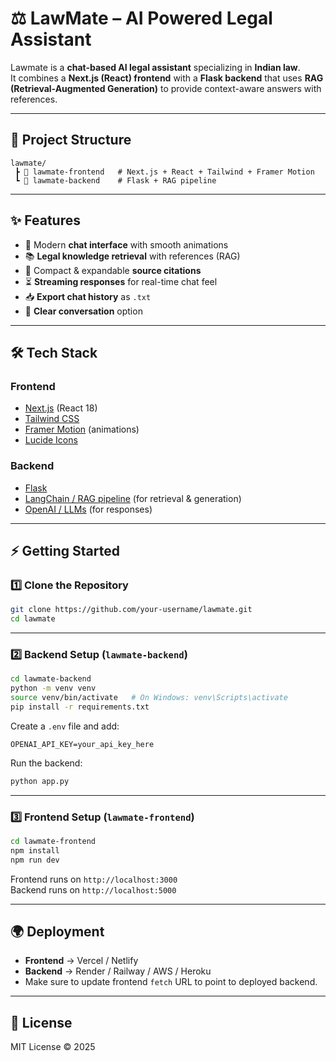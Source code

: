 # ⚖️ LawMate – AI Powered Legal Assistant

Lawmate is a **chat-based AI legal assistant** specializing in **Indian law**.  
It combines a **Next.js (React) frontend** with a **Flask backend** that uses **RAG (Retrieval-Augmented Generation)** to provide context-aware answers with references.

---

## 📂 Project Structure

```
lawmate/
 ┣ 📂 lawmate-frontend   # Next.js + React + Tailwind + Framer Motion
 ┗ 📂 lawmate-backend    # Flask + RAG pipeline
```

---

## ✨ Features
- 💬 Modern **chat interface** with smooth animations  
- 📚 **Legal knowledge retrieval** with references (RAG)  
- 📑 Compact & expandable **source citations**  
- ⏳ **Streaming responses** for real-time chat feel  
- 📥 **Export chat history** as `.txt`  
- 🔄 **Clear conversation** option  

---

## 🛠️ Tech Stack

### Frontend
- [Next.js](https://nextjs.org/) (React 18)
- [Tailwind CSS](https://tailwindcss.com/)
- [Framer Motion](https://www.framer.com/motion/) (animations)
- [Lucide Icons](https://lucide.dev/)

### Backend
- [Flask](https://flask.palletsprojects.com/)
- [LangChain / RAG pipeline](https://www.langchain.com/) (for retrieval & generation)
- [OpenAI / LLMs](https://platform.openai.com/) (for responses)

---

## ⚡ Getting Started

### 1️⃣ Clone the Repository
```bash
git clone https://github.com/your-username/lawmate.git
cd lawmate
```

---

### 2️⃣ Backend Setup (`lawmate-backend`)
```bash
cd lawmate-backend
python -m venv venv
source venv/bin/activate   # On Windows: venv\Scripts\activate
pip install -r requirements.txt
```

Create a `.env` file and add:
```
OPENAI_API_KEY=your_api_key_here
```

Run the backend:
```bash
python app.py
```

---

### 3️⃣ Frontend Setup (`lawmate-frontend`)
```bash
cd lawmate-frontend
npm install
npm run dev
```

Frontend runs on `http://localhost:3000`  
Backend runs on `http://localhost:5000`

---

## 🌍 Deployment

- **Frontend** → Vercel / Netlify  
- **Backend** → Render / Railway / AWS / Heroku  
- Make sure to update frontend `fetch` URL to point to deployed backend.

---

## 📜 License
MIT License © 2025
